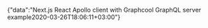 {"data":"Next.js React Apollo client with Graphcool GraphQL server example2020-03-26T18:06:11+03:00"}
